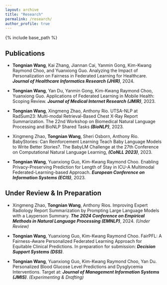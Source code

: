 ```yaml
---
layout: archive
title: "Research"
permalink: /research/
author_profile: true
---
```


{% include base_path %}


Publications
------
- **Tongnian Wang**, Kai Zhang, Jiannan Cai, Yanmin Gong, Kim-Kwang Raymond Choo, and Yuanxiong Guo.
    Analyzing the Impact of Personalization on Fairness in Federated Learning for Healthcare. ***Journal of Healthcare Informatics Research (JHIR)***, 2024. 

- **Tongnian Wang**, Yan Du, Yanmin Gong, Kim-Kwang Raymond Choo, Yuanxiong Guo.
    Applications of Federated Learning in Mobile Health: Scoping Review. ***Journal of Medical Internet Research (JMIR)***, 2023.

- **Tongnian Wang**, Xingmeng Zhao, Anthony Rio.
    UTSA-NLP at RadSum23: Multi-modal Retrieval-Based Chest X-Ray Report Summarization. The 22nd Workshop on Biomedical Natural Language Processing and BioNLP Shared Tasks ***(BioNLP)***, 2023.

- Xingmeng Zhao, **Tongnian Wang**, Sheri Osborn, Anthony Rio.
    BabyStories: Can Reinforcement Learning Teach Baby Language Models to Write Better Stories?. The BabyLM Challenge at the 27th Conference on Computational Natural Language Learning, ***(CoNLL 2023)***, 2023.

- **Tongnian Wang**, Yuanxiong Guo, Kim-Kwang Raymond Choo. 
    Enabling Privacy-Preserving Prediction for Length of Stay in ICU-A Multimodal Federated-Learning-based Approach. ***European Conference on Information Systems (ECIS)***, 2023.

Under Review & In Preparation
------

- Xingmeng Zhao, **Tongnian Wang**, Anthony Rios.
    Improving Expert Radiology Report Summarization by Prompting Large Language Models with a Layperson Summary. ***The 2024 Conference on Empirical Methods in Natural Language Processing (EMNLP)***, 2024. *(Under Review)*

- **Tongnian Wang**, Yuanxiong Guo, Kim-Kwang Raymond Choo.
    FairPFL: A Fairness-Aware Personalized Federated Learning Approach for Equitable Clinical Predictions. In preparation for submission: ***Decision Support Systems (DSS)***.

- **Tongnian Wang**, Yuanxiong Guo, Kim-Kwang Raymond Choo, Yan Du.
    Personalized Blood Glucose Level Predictions and Dysglycemia Interventions. Target at: ***Journal of Management Information Systems (JMIS)***. *(Experimenting & Drafting)*
